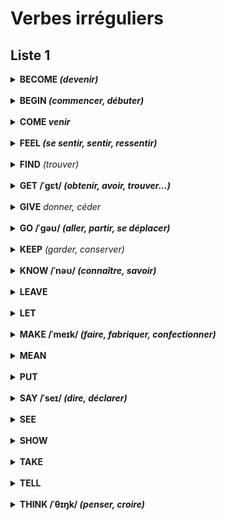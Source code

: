 # Verbes irréguliers

## Liste 1

<details>
<summary><strong>BECOME <i>(devenir)</i></strong></summary>
<br/>
  <strong>BECAME, BECOME</strong>
  <br/>
	<br/>
	<br/>
	<br/>
	<br/>
</details>
<br/>

<details>
<summary><strong>BEGIN <i>(commencer, débuter)</i></strong></summary>
<br/><strong>BEGAN, BEGUN</strong><br/>
	<br/>
	<br/>
	<br/>
	<br/>
</details>
<br/>

<details>
<summary><strong>COME <i>venir</i></strong></summary>
<br/><strong>CAME, COME</strong><br/>
	<br/>
	<br/>
	<br/>
	<br/>
</details>
<br/>

<details>
<summary><strong>FEEL <i>(se sentir, sentir, ressentir)</i></strong></summary>
<br/><strong>FELT, FELT</strong><br/>
	<br/>
	<br/>
	<br/>
	<br/>FELT (n): le feutre
</details>
<br/>

<details>
<summary><strong>FIND</strong> <i>(trouver)</i></summary>
<br/><strong>FOUND, FOUND</strong><br/>
	<br/>
	<br/>
	<br/>a find : une trouvaille
	<br/>TO FOUND, FOUNDED, FOUNDED : fonder
</details>
<br/>

<details>
<summary><strong>GET /ˈgɛt/ <i>(obtenir, avoir, trouver...)</i></strong></summary>
<br/><strong>GOT, GOT, GOT or gotten (US only)</strong><br/>
	<br/>I got a message: j'ai reçu un message
	<br/>I got a ticket: je me suis pris une contravention
	<br/>I'll get another cup: je vais chercher une autre tasse
	<br/>I'll get it done : je vais le faire faire
</details>
<br/>

<details>
<summary><strong>GIVE</strong> <i>donner, céder</i></summary>
<br/><strong>GAVE, GIVEN</strong><br/>
	<br/>
	<br/>
	<br/>
	<br/>Give way : céder (la priorité)
</details>
<br/>

<details>
<summary><strong>GO /ˈgəʊ/ <i>(aller, partir, se déplacer)</i></strong></summary>
	<br/><strong>GO, WENT, GONE</strong><br/>
	<br/>I have to go : il faut que j'y aille.
	<br/>Can I have a go at it/give it a go? : je peux essayer?
	<br/>The car was going at full speed : la voiture roulait à pleine vitesse.
	<br/>The meeting went well : la réunion s'est bien passé.
	<br/>a meet :
</details>
<br/>

<details>
<summary><strong>KEEP</strong> <i>(garder, conserver)</i></summary>
<br/><strong>KEPT, KEPT</strong><br/>
	<br/>
	<br/>
	<br/>
	<br/>a keep : un donjon
</details>
<br/>

<details>
<summary><strong>KNOW /ˈnəʊ/ <i>(connaître, savoir)</i></strong></summary>
<br/><strong>KNEW, KNOWN</strong><br/>
	<br/>as far as I know, for all I know : pour autant que je sache
	<br/>as you know : comme tu le sais
	<br/>let me know: tiens-moi au courant
	<br/>he knows his stuff : il s'y connait
	<br/>knowledge : la connaissance
</details>

<br/>

<details>
<summary><strong>LEAVE</strong> <i></i></summary>
<br/><strong></strong><br/>
	<br/>
	<br/>
	<br/>
	<br/>
</details>
<br/>

<details>
<summary><strong>LET</strong> <i></i></summary>
<br/><strong></strong><br/>
	<br/>
	<br/>
	<br/>
	<br/>
</details>
<br/>

<details>
  <summary><strong>MAKE /ˈmeɪk/ <i>(faire, fabriquer, confectionner)</i></strong</strong></strong></summary>
<br/><strong>MADE, MADE /ˈmeɪd/</strong><br/>
	<br/>Make a decision : prendre une décision
	<br/>Don't make a fuss : ne fais pas tant d'histoires
	<br/>He makes $50.000 a year : il gagne...
	<br/>You won't make me eat that: hors de question que tu me fasses manger ça.
</details>
<br/>

<details>
<summary><strong>MEAN</strong> <i></i></summary>
<br/><strong></strong><br/>
	<br/>
	<br/>
	<br/>
	<br/>
</details>
<br/>

<details>
<summary><strong>PUT</strong> <i></i></summary>
<br/><strong></strong><br/>
	<br/>
	<br/>
	<br/>
	<br/>
</details>
<br/>

<details>
<summary><strong>SAY /ˈseɪ/ <i>(dire, déclarer)</i></strong></summary>
<br/><strong>SAY, SAID, SAID /ˈsɛd/</strong><br/>
	<br/>Take any number, say, eight : prenons n'importe quel nombre au hasard, par exemple huit.
	<br/>There were, say, fifteen people present : il y avait à peu près quinze personnes.
	<br/>Have no say in: ne pas avoir son mot à dire. 
</details>
<br/>

<details>
<summary><strong>SEE</strong> <i></i></summary>
<br/><strong></strong><br/>
	<br/>
	<br/>
	<br/>
	<br/>
</details>
<br/>

<details>
<summary><strong>SHOW</strong> <i></i></summary>
<br/><strong></strong><br/>
	<br/>
	<br/>
	<br/>
	<br/>
</details>
<br/>

<details>
<summary><strong>TAKE</strong> <i></i></summary>
<br/><strong></strong><br/>
	<br/>
	<br/>
	<br/>
	<br/>
</details>
<br/>

<details>
<summary><strong>TELL</strong> <i></i></summary>
<br/><strong></strong><br/>
	<br/>
	<br/>
	<br/>
	<br/>
</details>
<br/>

<details>
<summary><strong>THINK /ˈθɪŋk/ <i>(penser, croire)</i></strong></summary>
<br/><strong>THOUGHT, THOUGHT</strong>
	<br/>
	<br/>I'm thinking of going: je pense aller
	<br/>Don't even think about it : n'y pense même pas !
  <br/>
</details>